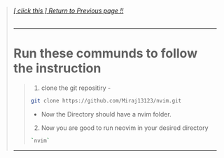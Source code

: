 >###### [[ click this ] Return to Previous page !!](source/PAGE2.md)
>---
># Run these communds to follow the instruction
>>1. clone the git repositiry -
>>```bash
>>git clone https://github.com/Miraj13123/nvim.git
>>```
>>* Now the Directory should have a nvim folder. 
>> 2. Now you are good to run neovim in your desired directory
>>```bash
>>`nvim`
>>```
>---
